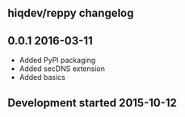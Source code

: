 hiqdev/reppy changelog
----------------------

## 0.0.1 2016-03-11

- Added PyPI packaging
- Added secDNS extension
- Added basics

## Development started 2015-10-12


